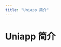 ```yaml
---
title: "Uniapp 简介"
---
```


# Uniapp 简介

 <!-- <iframe  
 style="padding-top: 15px;height: 1700px;"
 width=100% 
 src="https://uniapp.dcloud.io/"  
 frameborder=0  
 allowfullscreen>
 </iframe> -->